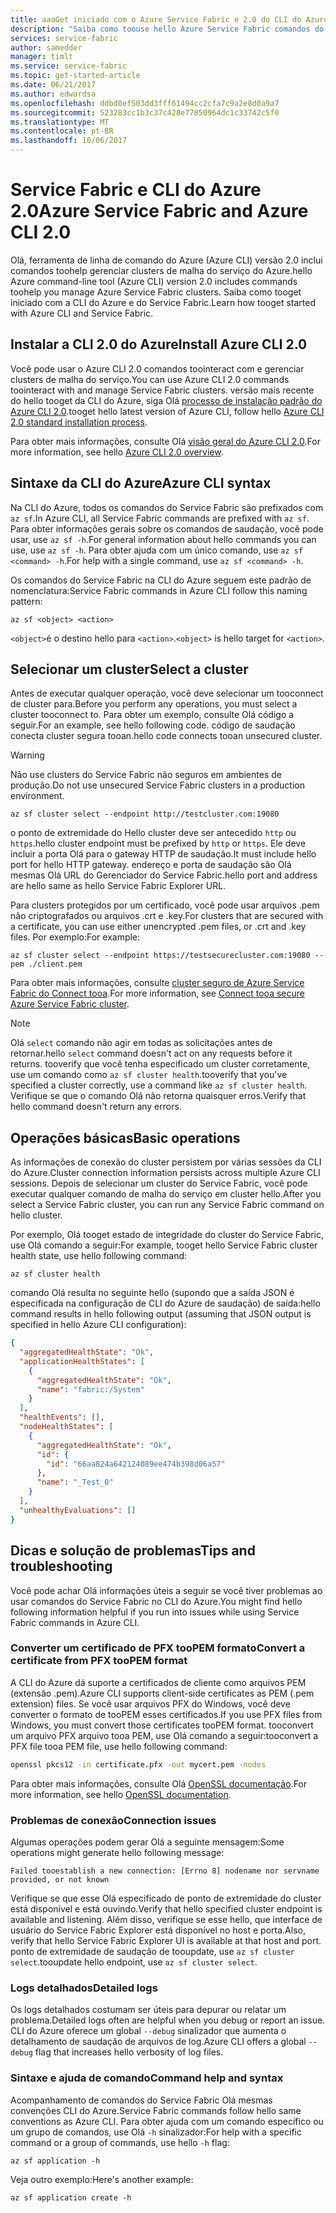 ```yaml
---
title: aaaGet iniciado com o Azure Service Fabric e 2.0 do CLI do Azure
description: "Saiba como toouse hello Azure Service Fabric comandos do módulo em CLI do Azure, versão 2.0. Saiba como tooconnect tooa cluster e como toomanage aplicativos."
services: service-fabric
author: samedder
manager: timlt
ms.service: service-fabric
ms.topic: get-started-article
ms.date: 06/21/2017
ms.author: edwardsa
ms.openlocfilehash: ddbd0ef503dd3fff61494cc2cfa7c9a2e8d0a9a7
ms.sourcegitcommit: 523283cc1b3c37c428e77850964dc1c33742c5f0
ms.translationtype: MT
ms.contentlocale: pt-BR
ms.lasthandoff: 10/06/2017
---
```

# <a name="azure-service-fabric-and-azure-cli-20"></a><span data-ttu-id="7645d-104">Service Fabric e CLI do Azure 2.0</span><span class="sxs-lookup"><span data-stu-id="7645d-104">Azure Service Fabric and Azure CLI 2.0</span></span>

<span data-ttu-id="7645d-105">Olá, ferramenta de linha de comando do Azure (Azure CLI) versão 2.0 inclui comandos toohelp gerenciar clusters de malha do serviço do Azure.</span><span class="sxs-lookup"><span data-stu-id="7645d-105">hello Azure command-line tool (Azure CLI) version 2.0 includes commands toohelp you manage Azure Service Fabric clusters.</span></span> <span data-ttu-id="7645d-106">Saiba como tooget iniciado com a CLI do Azure e do Service Fabric.</span><span class="sxs-lookup"><span data-stu-id="7645d-106">Learn how tooget started with Azure CLI and Service Fabric.</span></span>

## <a name="install-azure-cli-20"></a><span data-ttu-id="7645d-107">Instalar a CLI 2.0 do Azure</span><span class="sxs-lookup"><span data-stu-id="7645d-107">Install Azure CLI 2.0</span></span>

<span data-ttu-id="7645d-108">Você pode usar o Azure CLI 2.0 comandos toointeract com e gerenciar clusters de malha do serviço.</span><span class="sxs-lookup"><span data-stu-id="7645d-108">You can use Azure CLI 2.0 commands toointeract with and manage Service Fabric clusters.</span></span> <span data-ttu-id="7645d-109">versão mais recente do hello tooget da CLI do Azure, siga Olá [processo de instalação padrão do Azure CLI 2.0](https://docs.microsoft.com/en-us/cli/azure/install-azure-cli).</span><span class="sxs-lookup"><span data-stu-id="7645d-109">tooget hello latest version of Azure CLI, follow hello [Azure CLI 2.0 standard installation process](https://docs.microsoft.com/en-us/cli/azure/install-azure-cli).</span></span>

<span data-ttu-id="7645d-110">Para obter mais informações, consulte Olá [visão geral do Azure CLI 2.0](https://docs.microsoft.com/en-us/cli/azure/overview).</span><span class="sxs-lookup"><span data-stu-id="7645d-110">For more information, see hello [Azure CLI 2.0 overview](https://docs.microsoft.com/en-us/cli/azure/overview).</span></span>

## <a name="azure-cli-syntax"></a><span data-ttu-id="7645d-111">Sintaxe da CLI do Azure</span><span class="sxs-lookup"><span data-stu-id="7645d-111">Azure CLI syntax</span></span>

<span data-ttu-id="7645d-112">Na CLI do Azure, todos os comandos do Service Fabric são prefixados com `az sf`.</span><span class="sxs-lookup"><span data-stu-id="7645d-112">In Azure CLI, all Service Fabric commands are prefixed with `az sf`.</span></span> <span data-ttu-id="7645d-113">Para obter informações gerais sobre os comandos de saudação, você pode usar, use `az sf -h`.</span><span class="sxs-lookup"><span data-stu-id="7645d-113">For general information about hello commands you can use, use `az sf -h`.</span></span> <span data-ttu-id="7645d-114">Para obter ajuda com um único comando, use `az sf <command> -h`.</span><span class="sxs-lookup"><span data-stu-id="7645d-114">For help with a single command, use `az sf <command> -h`.</span></span>

<span data-ttu-id="7645d-115">Os comandos do Service Fabric na CLI do Azure seguem este padrão de nomenclatura:</span><span class="sxs-lookup"><span data-stu-id="7645d-115">Service Fabric commands in Azure CLI follow this naming pattern:</span></span>

```azurecli
az sf <object> <action>
```

<span data-ttu-id="7645d-116">`<object>`é o destino hello para `<action>`.</span><span class="sxs-lookup"><span data-stu-id="7645d-116">`<object>` is hello target for `<action>`.</span></span>

## <a name="select-a-cluster"></a><span data-ttu-id="7645d-117">Selecionar um cluster</span><span class="sxs-lookup"><span data-stu-id="7645d-117">Select a cluster</span></span>

<span data-ttu-id="7645d-118">Antes de executar qualquer operação, você deve selecionar um tooconnect de cluster para.</span><span class="sxs-lookup"><span data-stu-id="7645d-118">Before you perform any operations, you must select a cluster tooconnect to.</span></span> <span data-ttu-id="7645d-119">Para obter um exemplo, consulte Olá código a seguir.</span><span class="sxs-lookup"><span data-stu-id="7645d-119">For an example, see hello following code.</span></span> <span data-ttu-id="7645d-120">código de saudação conecta cluster segura tooan.</span><span class="sxs-lookup"><span data-stu-id="7645d-120">hello code connects tooan unsecured cluster.</span></span>

> [!WARNING]
> <span data-ttu-id="7645d-121">Não use clusters do Service Fabric não seguros em ambientes de produção.</span><span class="sxs-lookup"><span data-stu-id="7645d-121">Do not use unsecured Service Fabric clusters in a production environment.</span></span>

```azurecli
az sf cluster select --endpoint http://testcluster.com:19080
```

<span data-ttu-id="7645d-122">o ponto de extremidade do Hello cluster deve ser antecedido `http` ou `https`.</span><span class="sxs-lookup"><span data-stu-id="7645d-122">hello cluster endpoint must be prefixed by `http` or `https`.</span></span> <span data-ttu-id="7645d-123">Ele deve incluir a porta Olá para o gateway HTTP de saudação.</span><span class="sxs-lookup"><span data-stu-id="7645d-123">It must include hello port for hello HTTP gateway.</span></span> <span data-ttu-id="7645d-124">endereço e porta de saudação são Olá mesmas Olá URL do Gerenciador do Service Fabric.</span><span class="sxs-lookup"><span data-stu-id="7645d-124">hello port and address are hello same as hello Service Fabric Explorer URL.</span></span>

<span data-ttu-id="7645d-125">Para clusters protegidos por um certificado, você pode usar arquivos .pem não criptografados ou arquivos .crt e .key.</span><span class="sxs-lookup"><span data-stu-id="7645d-125">For clusters that are secured with a certificate, you can use either unencrypted .pem files, or .crt and .key files.</span></span> <span data-ttu-id="7645d-126">Por exemplo:</span><span class="sxs-lookup"><span data-stu-id="7645d-126">For example:</span></span>

```azurecli
az sf cluster select --endpoint https://testsecurecluster.com:19080 --pem ./client.pem
```

<span data-ttu-id="7645d-127">Para obter mais informações, consulte [cluster seguro de Azure Service Fabric do Connect tooa](service-fabric-connect-to-secure-cluster.md).</span><span class="sxs-lookup"><span data-stu-id="7645d-127">For more information, see [Connect tooa secure Azure Service Fabric cluster](service-fabric-connect-to-secure-cluster.md).</span></span>

> [!NOTE]
> <span data-ttu-id="7645d-128">Olá `select` comando não agir em todas as solicitações antes de retornar.</span><span class="sxs-lookup"><span data-stu-id="7645d-128">hello `select` command doesn't act on any requests before it returns.</span></span> <span data-ttu-id="7645d-129">tooverify que você tenha especificado um cluster corretamente, use um comando como `az sf cluster health`.</span><span class="sxs-lookup"><span data-stu-id="7645d-129">tooverify that you've specified a cluster correctly, use a command like `az sf cluster health`.</span></span> <span data-ttu-id="7645d-130">Verifique se que o comando Olá não retorna quaisquer erros.</span><span class="sxs-lookup"><span data-stu-id="7645d-130">Verify that hello command doesn't return any errors.</span></span>

## <a name="basic-operations"></a><span data-ttu-id="7645d-131">Operações básicas</span><span class="sxs-lookup"><span data-stu-id="7645d-131">Basic operations</span></span>

<span data-ttu-id="7645d-132">As informações de conexão do cluster persistem por várias sessões da CLI do Azure.</span><span class="sxs-lookup"><span data-stu-id="7645d-132">Cluster connection information persists across multiple Azure CLI sessions.</span></span> <span data-ttu-id="7645d-133">Depois de selecionar um cluster do Service Fabric, você pode executar qualquer comando de malha do serviço em cluster hello.</span><span class="sxs-lookup"><span data-stu-id="7645d-133">After you select a Service Fabric cluster, you can run any Service Fabric command on hello cluster.</span></span>

<span data-ttu-id="7645d-134">Por exemplo, Olá tooget estado de integridade do cluster do Service Fabric, use Olá comando a seguir:</span><span class="sxs-lookup"><span data-stu-id="7645d-134">For example, tooget hello Service Fabric cluster health state, use hello following command:</span></span>

```azurecli
az sf cluster health
```

<span data-ttu-id="7645d-135">comando Olá resulta no seguinte hello (supondo que a saída JSON é especificada na configuração de CLI do Azure de saudação) de saída:</span><span class="sxs-lookup"><span data-stu-id="7645d-135">hello command results in hello following output (assuming that JSON output is specified in hello Azure CLI configuration):</span></span>

```json
{
  "aggregatedHealthState": "Ok",
  "applicationHealthStates": [
    {
      "aggregatedHealthState": "Ok",
      "name": "fabric:/System"
    }
  ],
  "healthEvents": [],
  "nodeHealthStates": [
    {
      "aggregatedHealthState": "Ok",
      "id": {
        "id": "66aa824a642124089ee474b398d06a57"
      },
      "name": "_Test_0"
    }
  ],
  "unhealthyEvaluations": []
}
```

## <a name="tips-and-troubleshooting"></a><span data-ttu-id="7645d-136">Dicas e solução de problemas</span><span class="sxs-lookup"><span data-stu-id="7645d-136">Tips and troubleshooting</span></span>

<span data-ttu-id="7645d-137">Você pode achar Olá informações úteis a seguir se você tiver problemas ao usar comandos do Service Fabric no CLI do Azure.</span><span class="sxs-lookup"><span data-stu-id="7645d-137">You might find hello following information helpful if you run into issues while using Service Fabric commands in Azure CLI.</span></span>

### <a name="convert-a-certificate-from-pfx-toopem-format"></a><span data-ttu-id="7645d-138">Converter um certificado de PFX tooPEM formato</span><span class="sxs-lookup"><span data-stu-id="7645d-138">Convert a certificate from PFX tooPEM format</span></span>

<span data-ttu-id="7645d-139">A CLI do Azure dá suporte a certificados de cliente como arquivos PEM (extensão .pem).</span><span class="sxs-lookup"><span data-stu-id="7645d-139">Azure CLI supports client-side certificates as PEM (.pem extension) files.</span></span> <span data-ttu-id="7645d-140">Se você usar arquivos PFX do Windows, você deve converter o formato de tooPEM esses certificados.</span><span class="sxs-lookup"><span data-stu-id="7645d-140">If you use PFX files from Windows, you must convert those certificates tooPEM format.</span></span> <span data-ttu-id="7645d-141">tooconvert um arquivo PFX arquivo tooa PEM, use Olá comando a seguir:</span><span class="sxs-lookup"><span data-stu-id="7645d-141">tooconvert a PFX file tooa PEM file, use hello following command:</span></span>

```bash
openssl pkcs12 -in certificate.pfx -out mycert.pem -nodes
```

<span data-ttu-id="7645d-142">Para obter mais informações, consulte Olá [OpenSSL documentação](https://www.openssl.org/docs/).</span><span class="sxs-lookup"><span data-stu-id="7645d-142">For more information, see hello [OpenSSL documentation](https://www.openssl.org/docs/).</span></span>

### <a name="connection-issues"></a><span data-ttu-id="7645d-143">Problemas de conexão</span><span class="sxs-lookup"><span data-stu-id="7645d-143">Connection issues</span></span>

<span data-ttu-id="7645d-144">Algumas operações podem gerar Olá a seguinte mensagem:</span><span class="sxs-lookup"><span data-stu-id="7645d-144">Some operations might generate hello following message:</span></span>

`Failed tooestablish a new connection: [Errno 8] nodename nor servname provided, or not known`

<span data-ttu-id="7645d-145">Verifique se que esse Olá especificado de ponto de extremidade do cluster está disponível e está ouvindo.</span><span class="sxs-lookup"><span data-stu-id="7645d-145">Verify that hello specified cluster endpoint is available and listening.</span></span> <span data-ttu-id="7645d-146">Além disso, verifique se esse hello, que interface de usuário do Service Fabric Explorer está disponível no host e porta.</span><span class="sxs-lookup"><span data-stu-id="7645d-146">Also, verify that hello Service Fabric Explorer UI is available at that host and port.</span></span> <span data-ttu-id="7645d-147">ponto de extremidade de saudação de tooupdate, use `az sf cluster select`.</span><span class="sxs-lookup"><span data-stu-id="7645d-147">tooupdate hello endpoint, use `az sf cluster select`.</span></span>

### <a name="detailed-logs"></a><span data-ttu-id="7645d-148">Logs detalhados</span><span class="sxs-lookup"><span data-stu-id="7645d-148">Detailed logs</span></span>

<span data-ttu-id="7645d-149">Os logs detalhados costumam ser úteis para depurar ou relatar um problema.</span><span class="sxs-lookup"><span data-stu-id="7645d-149">Detailed logs often are helpful when you debug or report an issue.</span></span> <span data-ttu-id="7645d-150">CLI do Azure oferece um global `--debug` sinalizador que aumenta o detalhamento de saudação de arquivos de log.</span><span class="sxs-lookup"><span data-stu-id="7645d-150">Azure CLI offers a global `--debug` flag that increases hello verbosity of log files.</span></span>

### <a name="command-help-and-syntax"></a><span data-ttu-id="7645d-151">Sintaxe e ajuda de comando</span><span class="sxs-lookup"><span data-stu-id="7645d-151">Command help and syntax</span></span>

<span data-ttu-id="7645d-152">Acompanhamento de comandos do Service Fabric Olá mesmas convenções CLI do Azure.</span><span class="sxs-lookup"><span data-stu-id="7645d-152">Service Fabric commands follow hello same conventions as Azure CLI.</span></span> <span data-ttu-id="7645d-153">Para obter ajuda com um comando específico ou um grupo de comandos, use Olá `-h` sinalizador:</span><span class="sxs-lookup"><span data-stu-id="7645d-153">For help with a specific command or a group of commands, use hello `-h` flag:</span></span>

```azurecli
az sf application -h
```

<span data-ttu-id="7645d-154">Veja outro exemplo:</span><span class="sxs-lookup"><span data-stu-id="7645d-154">Here's another example:</span></span>

```azurecli
az sf application create -h
```
